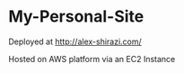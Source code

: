 # My-Personal-Site

Deployed at http://alex-shirazi.com/

Hosted on AWS platform via an EC2 Instance


